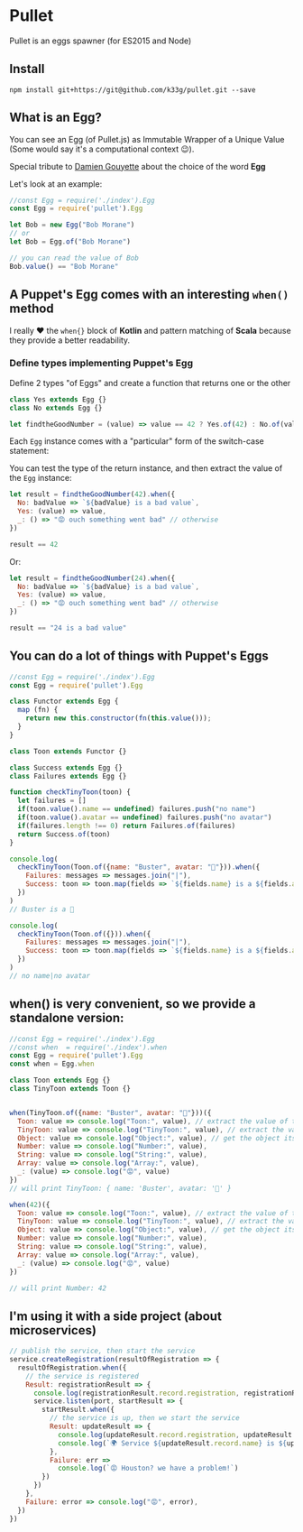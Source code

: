 # Pullet

Pullet is an eggs spawner (for ES2015 and Node)

## Install

```shell
npm install git+https://git@github.com/k33g/pullet.git --save
```

## What is an Egg?

You can see an Egg (of Pullet.js) as Immutable Wrapper of a Unique Value (Some would say it's a computational context 😉).

Special tribute to [Damien Gouyette](https://twitter.com/cestpasdur) about the choice of the word **Egg**

Let's look at an example:

```javascript
//const Egg = require('./index').Egg
const Egg = require('pullet').Egg

let Bob = new Egg("Bob Morane")
// or
let Bob = Egg.of("Bob Morane")

// you can read the value of Bob
Bob.value() == "Bob Morane" 
```

## A Puppet's Egg comes with an interesting `when()` method

I really ❤️ the `when{}` block of **Kotlin** and pattern matching of **Scala** because they provide a better readability.

### Define types implementing Puppet's Egg

Define 2 types "of Eggs" and create a function that returns one or the other

```javascript
class Yes extends Egg {}
class No extends Egg {}

let findtheGoodNumber = (value) => value == 42 ? Yes.of(42) : No.of(value)
```

Each `Egg` instance comes with a "particular" form of the switch-case statement:

You can test the type of the return instance, and then extract the value of the `Egg` instance:

```javascript
let result = findtheGoodNumber(42).when({
  No: badValue => `${badValue} is a bad value`,        
  Yes: (value) => value,
  _: () => "😡 ouch something went bad" // otherwise
})

result == 42
```

Or:

```javascript
let result = findtheGoodNumber(24).when({
  No: badValue => `${badValue} is a bad value`,        
  Yes: (value) => value,
  _: () => "😡 ouch something went bad" // otherwise
})

result == "24 is a bad value"
```

## You can do a lot of things with Puppet's Eggs

```javascript
//const Egg = require('./index').Egg
const Egg = require('pullet').Egg

class Functor extends Egg {
  map (fn) {
    return new this.constructor(fn(this.value()));
  }
}

class Toon extends Functor {}

class Success extends Egg {}
class Failures extends Egg {}

function checkTinyToon(toon) {
  let failures = []
  if(toon.value().name == undefined) failures.push("no name")
  if(toon.value().avatar == undefined) failures.push("no avatar")
  if(failures.length !== 0) return Failures.of(failures)
  return Success.of(toon)
}

console.log(
  checkTinyToon(Toon.of({name: "Buster", avatar: "🐰"})).when({
    Failures: messages => messages.join("|"),
    Success: toon => toon.map(fields => `${fields.name} is a ${fields.avatar}`).value()
  })
)
// Buster is a 🐰

console.log(
  checkTinyToon(Toon.of({})).when({
    Failures: messages => messages.join("|"),
    Success: toon => toon.map(fields => `${fields.name} is a ${fields.avatar}`).value()
  })
)
// no name|no avatar
```

## when() is very convenient, so we provide a standalone version:

```javascript
//const Egg = require('./index').Egg
//const when  = require('./index').when
const Egg = require('pullet').Egg
const when = Egg.when

class Toon extends Egg {}
class TinyToon extends Toon {}


when(TinyToon.of({name: "Buster", avatar: "🐰"}))({
  Toon: value => console.log("Toon:", value), // extract the value of the Toon
  TinyToon: value => console.log("TinyToon:", value), // extract the value of the TinyToon
  Object: value => console.log("Object:", value), // get the object itself
  Number: value => console.log("Number:", value),
  String: value => console.log("String:", value),
  Array: value => console.log("Array:", value),
  _: (value) => console.log("😡", value)
})
// will print TinyToon: { name: 'Buster', avatar: '🐰' }

when(42)({
  Toon: value => console.log("Toon:", value), // extract the value of the Toon
  TinyToon: value => console.log("TinyToon:", value), // extract the value of the TinyToon
  Object: value => console.log("Object:", value), // get the object itself
  Number: value => console.log("Number:", value),
  String: value => console.log("String:", value),
  Array: value => console.log("Array:", value),
  _: (value) => console.log("😡", value)
})

// will print Number: 42
```

## I'm using it with a side project (about microservices)

```javascript
// publish the service, then start the service
service.createRegistration(resultOfRegistration => {
  resultOfRegistration.when({
    // the service is registered
    Result: registrationResult => {
      console.log(registrationResult.record.registration, registrationResult.message)
      service.listen(port, startResult => {
        startResult.when({
          // the service is up, then we start the service
          Result: updateResult => {
            console.log(updateResult.record.registration, updateResult.message)
            console.log(`🌍 Service ${updateResult.record.name} is ${updateResult.record.status} - listening on ${port}`)
          },
          Failure: err =>
            console.log(`😡 Houston? we have a problem!`)
        })
      })
    },
    Failure: error => console.log("😡", error),
  })
})
```

